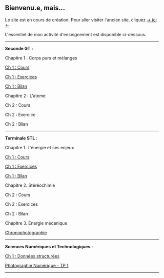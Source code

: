 ## Bienvenu.e, mais...

Le site est en cours de création. Pour aller visiter l'ancien site, cliquez [-> ici <-](https://sites.google.com/view/cyril-sturtz/accueil?authuser=0)

L'essentiel de mon activité d'enseignement est disponible ci-dessous.

---

**Seconde GT :**

Chapitre 1 : Corps purs et mélanges

[Ch 1 : Cours](Ch1_CPM.pdf.pdf)

[Ch 1 : Exercices](Ch1_CPM_exo.pdf)

[Ch 1 : Bilan](Ch1_CPM_Bilan.pdf)

Chapitre 2 : L'atome

Ch 2 : Cours

Ch 2 : Exercice

Ch 2 : Bilan

---

**Terminale STL :**

Chapitre 1. L'énergie et ses enjeux

[Ch 1 : Cours](enjeu_energie.pdf.pdf)

[Ch 1 : Exercices](enjeu_energieAP.pdf.pdf)

[Ch 1 : Bilan](BILAN_enjeu_energie.pdf.pdf)

Chapitre 2. Stéréochimie

Ch 2 : Cours

Ch 2 : Exercices

Ch 2 : Bilan

Chapitre 3. Énergie mécanique

[Chronophotographie](chrono_golf.BMP)

---
**Sciences Numériques et Technologiques :**

[Ch 1 : Données structurées](Ch1_donnees.pdf.pdf)

[Photographie Numérique - TP 1](Photographie_Numerique.zip)

---
